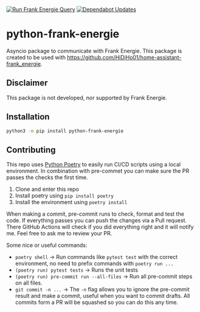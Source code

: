 [![Run Frank Energie Query](https://github.com/HiDiHo01/python-frank-energie/actions/workflows/run_query.yml/badge.svg)](https://github.com/HiDiHo01/python-frank-energie/actions/workflows/run_query.yml)
[![Dependabot Updates](https://github.com/HiDiHo01/python-frank-energie/actions/workflows/dependabot/dependabot-updates/badge.svg?branch=main)](https://github.com/HiDiHo01/python-frank-energie/actions/workflows/dependabot/dependabot-updates)
# python-frank-energie

Asyncio package to communicate with Frank Energie. This package is created to be used with https://github.com/HiDiHo01/home-assistant-frank_energie.

## Disclaimer

This package is not developed, nor supported by Frank Energie.

## Installation
```bash
python3 -m pip install python-frank-energie
```

## Contributing
This repo uses [Python Poetry](https://python-poetry.org) to easily run CI/CD scripts using a local environment. In combination with pre-commet you can make sure the PR passes the checks the first time.

1. Clone and enter this repo
1. Install poetry using `pip install poetry`
1. Install the environment using `poetry install`

When making a commit, pre-commit runs to check, format and test the code. If everything passes you can push the changes via a Pull request. There GitHub Actions will check if you did everything right and it will notify me. Feel free to ask me to review your PR.

Some nice or useful commands:
- `poetry shell` -> Run commands like `pytest test` with the correct environment, no need to prefix commands with `poetry run ...`
- `(poetry run) pytest tests` -> Runs the unit tests
- `(poetry run) pre-commit run --all-files` -> Run all pre-commit steps on all files.
- `git commit -n ...` -> The `-n` flag allows you to ignore the pre-commit result and make a commit, useful when you want to commit drafts. All commits form a PR will be squashed so you can do this any time.
